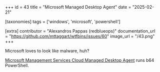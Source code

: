 +++
id = 43
title = "Microsoft Managed Desktop Agent"
date = "2025-02-21"

[taxonomies]
tags = ['windows', 'microsoft', 'powershell']

[extra]
contributor = "Alexandros Pappas (redblueops)"
documentation_url = "https://github.com/mttaggart/wtfbins/issues/60"
image_url = "/43.png"
+++

Microsoft loves to look like malware, huh?

<!-- more -->

[Microsoft Management Services Cloud Managed Desktop Agent](https://learn.microsoft.com/en-us/managed-desktop/overview/service-plan) runs b64 PowerShell.
   
